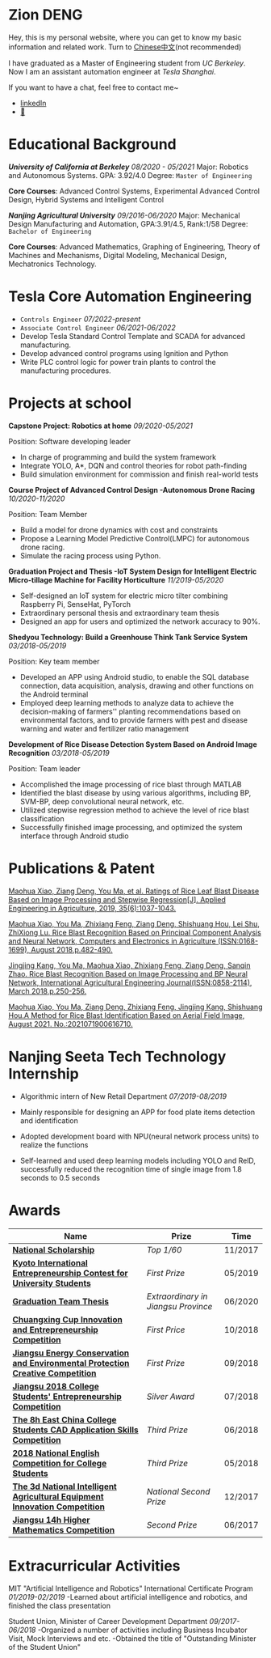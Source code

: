 # Zion DENG

Hey, this is my personal website, where you can get to know my basic information and related work. Turn to [Chinese中文](https://ziondeng.github.io/CN/)(not recommended)

I have graduated as a Master of Engineering student from *UC Berkeley*. Now I am an assistant automation engineer at *Tesla Shanghai*.

If you want to have a chat, feel free to contact me~
* [linkedIn](https://www.linkedin.cn/incareer/in/%E5%AD%90%E6%98%82-%E9%82%93-611595195)
* [🧣](https://weibo.com/u/5971168633)



# Educational Background

***University of California at Berkeley***   *08/2020 - 05/2021*
Major: Robotics and Autonomous Systems. GPA: 3.92/4.0
Degree:  `Master of Engineering`

**Core Courses**: Advanced Control Systems, Experimental Advanced Control Design, Hybrid Systems and Intelligent Control

***Nanjing Agricultural University***    *09/2016-06/2020*
Major: Mechanical Design Manufacturing and Automation, GPA:3.91/4.5, Rank:1/58
Degree: `Bachelor of Engineering`

**Core Courses**: Advanced Mathematics, Graphing of Engineering, Theory of Machines and Mechanisms, Digital Modeling, Mechanical Design, Mechatronics Technology.

# Tesla Core Automation Engineering 

* `Controls Engineer`  *07/2022-present*
* `Associate Control Engineer` *06/2021-06/2022*
* Develop Tesla Standard Control Template and SCADA for advanced manufacturing.
* Develop advanced control programs using Ignition and Python
* Write PLC control logic for power train plants to control the manufacturing procedures. 

<!-- 
## DU-Testing 

* Drive Unit End of Line, testing and inspections

## COA

* Contractor Onboard Assitant. It is designed to manage the onboard vendors and engineers. 
* Jira tickets will automatically be created for new vendors or engineers. Ticket links will be stored at database. 
* A front end service is designed for convenient access and management using Python Dash.  

## TSASRS  
* Tesla Standard Autonomous Storing and Retrieving System, designed for Tesla warehouse storing management. 
* Integrate all the logic control and interfaces in Python middleware. 
* Handle interactions from different components like PLC, database and upper systems. 

## PR_Viewer

* Pallet Record Viewer, a middleware to keep track of PLC tags based on Ignition. 
* Get access to real-time tag value through OPC-UA protocol. It becomes a component of DU SCADA.
* Update the changed data to database. DU engineers subscribes the SCADA data for data analysis and error tracking. 


## WIM 

* Work Instruction Management. Non-paperized work instruction documentation for Battery workshop.
* Manage the work instruction in database using Ignition
* Read the work instruction with template instances and display the info box of updating actions.  
-->


# Projects at school

**Capstone Project: Robotics at home** *09/2020-05/2021*

Position: Software developing leader

* In charge of programming and build the system framework
* Integrate YOLO, A*, DQN and control theories for robot path-finding
* Build simulation environment for commission and finish real-world tests

**Course Project of Advanced Control Design -Autonomous Drone Racing**   *10/2020-11/2020*

Position: Team Member

* Build a model for drone dynamics with cost and constraints
* Propose a Learning Model Predictive Control(LMPC) for autonomous drone racing.
* Simulate the racing process using Python.

**Graduation Project and Thesis -IoT System Design for Intelligent Electric Micro-tillage Machine for Facility Horticulture**     *11/2019-05/2020*

* Self-designed an IoT system for electric micro tilter combining Raspberry Pi, SenseHat, PyTorch
* Extraordinary personal thesis and extraordinary team thesis
* Designed an app for users and optimized the network accuracy to 90%.

**Shedyou Technology: Build a Greenhouse Think Tank Service System**   *03/2018-05/2019*

Position: Key team member

* Developed an APP using Android studio, to enable the SQL database connection, data acquisition, analysis, drawing and other functions on the Android terminal
* Employed deep learning methods to analyze data to achieve the decision-making of farmers'' planting recommendations based on environmental factors, and to provide farmers with pest and disease warning and water and fertilizer ratio management

**Development of Rice Disease Detection System Based on Android Image Recognition**     *03/2018-05/2019*

Position: Team leader

* Accomplished the image processing of rice blast through MATLAB
* Identified the blast disease by using various algorithms, including BP, SVM-BP, deep convolutional neural network, etc.
* Utilized stepwise regression method to achieve the level of rice blast classification
* Successfully finished image processing, and optimized the system interface through Android studio

  
# Publications & Patent

[Maohua Xiao, Ziang Deng, You Ma, et al. Ratings of Rice Leaf Blast Disease Based on Image Processing and Stepwise Regression[J]. Applied Engineering in Agriculture, 2019, 35(6):1037-1043.](Doc\Publications\Ratings%20of%20Rice%20Leaf%20Blast%20Disease%20Based%20on%20Image%20Processing%20and%20Stepwise%20Regression.pdf)

[Maohua Xiao, You Ma, Zhixiang Feng, Ziang Deng, Shishuang Hou, Lei Shu, ZhiXiong Lu. Rice Blast Recognition Based on Principal Component Analysis and Neural Network, Computers and Electronics in Agriculture (ISSN:0168-1699), August 2018,p.482-490.](Doc/Publications/Rice%20blast%20recognition%20based%20on%20principal%20component%20analysis%20and%20neural%20network.pdf)

[Jingjing Kang, You Ma, Maohua Xiao, Zhixiang Feng, Ziang Deng, Sanqin Zhao. Rice Blast Recognition Based on Image Processing and BP Neural Network, International Agricultural Engineering Journal(ISSN:0858-2114), March 2018,p.250-256.](Doc/Publications/Rice%20blast%20recognition%20based%20on%20image%20processing%20and%20BP%20neural%20network.pdf)


[Maohua Xiao, You Ma, Ziang Deng, Zhixiang Feng, Jingjing Kang, Shishuang Hou.A Method for Rice Blast Identification Based on Aerial Field Image, August 2021. No.:2021071900616710.](Doc/Publications/Patent%20-%20A%20Method%20for%20Rice%20Blast%20Identification%20Based%20on%20Aerial%20Field%20Image.pdf.pdf)


# Nanjing Seeta Tech Technology Internship

* Algorithmic intern of New Retail Department   *07/2019-08/2019*

* Mainly responsible for designing an APP for food plate items detection and identification
* Adopted development board with NPU(neural network process units) to realize the functions
* Self-learned and used deep learning models including YOLO and RelD, successfully reduced the recognition time of single image from 1.8 seconds to 0.5 seconds

# Awards

| Name                                                                                                       | Prize                               | Time    |
| ---------------------------------------------------------------------------------------------------------- | ----------------------------------- | ------- |
| [**National Scholarship**](Doc/Awards/NationalScholarship.pdf)                                             | _Top 1/60_                          | 11/2017 |
| [**Kyoto International Entrepreneurship Contest for University Students**](Doc/Awards/Kyoto.pdf)           | _First Prize_                       | 05/2019 |
| [**Graduation Team Thesis**](Doc/Awards/team-thesis.jpg)                                                   | _Extraordinary in Jiangsu Province_ | 06/2020 |
| [**Chuangxing Cup Innovation and Entrepreneurship Competition**](Doc/Awards/创星杯.pdf)                    | _First Price_                       | 10/2018 |
| [**Jiangsu Energy Conservation and Environmental Protection Creative Competition**](Doc/Awards/丁香杯.pdf) | _First Prize_                       | 09/2018 |
| [**Jiangsu 2018 College Students' Entrepreneurship Competition**](Doc/Awards/创青春.pdf)                   | _Silver Award_                      | 07/2018 |
| [**The 8h East China College Students CAD Application Skills Competition**](Doc/Awards/CAD.pdf)            | _Third Prize_                       | 06/2018 |
| [**2018 National English Competition for College Students**](Doc/Awards/NECCS.pdf)                         | _Third Prize_                       | 05/2018 |
| [**The 3d National Intelligent Agricultural Equipment Innovation Competition**](Doc/Awards/东方红.pdf)     | _National Second Prize_             | 12/2017 |
| [**Jiangsu 14h Higher Mathematics Competition**](Doc/Awards/高数.pdf)                                      | _Second Prize_                      | 06/2017 |


# Extracurricular Activities

MIT "Artificial Intelligence and Robotics" International Certificate Program  *01/2019-02/2019*
-Learned about artificial intelligence and robotics, and finished the class presentation

Student Union, Minister of Career Development Department   *09/2017-06/2018*
-Organized a number of activities including Business Incubator Visit, Mock Interviews and etc.
-Obtained the title of "Outstanding Minister of the Student Union"
